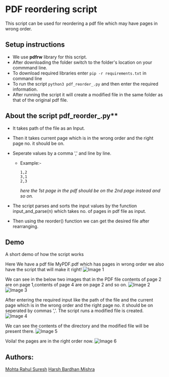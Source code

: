 
# PDF reordering script

This script can be used for reordering a pdf file which may have pages in wrong order.

## Setup instructions

- We use **pdfrw** library for this script. 
- After downloading the folder switch to the folder's location on your commmand line.
- To download required libraries enter `pip -r requirements.txt` in command line
- To run the script `python3 pdf_reorder_.py` and then enter the required information.
- After running the script it will create a modified file in the same folder as that of the original pdf file.

## About the script pdf_reorder_.py**

* It takes path of the file as an Input.
* Then it takes current page which is in the wrong order and the right page no. it should be on.
* Seperate values by a comma ',' and line by line.
  * Example:-  
  
	`1,2`  
	`3,1`  
	`2,3`
     	
      *here the 1st page in the pdf should be on the 2nd page instead and so on.*

* The script parses and sorts the input values by the function input_and_parse(n) 
  which takes no. of pages in pdf file as input.
* Then using the reorder() function we can get the desired file after rearranging.

## Demo 
A short demo of how the script works

Here We have a pdf file MyPDF.pdf which has pages in wrong order we also have the script that will make it right!
![Image 1](https://github.com/HarshCasper/Rotten-Scripts/tree/master/Python/pdf_reorder/img/1.png)

We can see in the below two images that in the PDF file contents of page 2 are on page 1,contents of page 4 are on page 2 and so on.
![Image 2](https://github.com/HarshCasper/Rotten-Scripts/tree/master/Python/pdf_reorder/img/2.png)
![Image 3](https://github.com/HarshCasper/Rotten-Scripts/tree/master/Python/pdf_reorder/img/3.png)

After entering the required input like the path of the file and the current page which is in the wrong order and the right page no. it should be on seperated by commas ','.
The script runs a modified file is created.
![Image 4](https://github.com/HarshCasper/Rotten-Scripts/tree/master/Python/pdf_reorder/img/4.png)

We can see the contents of the directory and the modified file will be present there.
![Image 5](https://github.com/HarshCasper/Rotten-Scripts/tree/master/Python/pdf_reorder/img/5.png)

Voila! the pages are in the right order now.
![Image 6](https://github.com/HarshCasper/Rotten-Scripts/tree/master/Python/pdf_reorder/img/6.png)

## Authors:

[Mohta Rahul Suresh](https://github.com/Rahul555-droid/)
[Harsh Bardhan Mishra](https://github.com/HarshCasper/)
